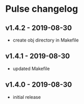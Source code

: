 # Pulse changelog

## v1.4.2 - 2019-08-30
* create obj directory in Makefile

## v1.4.1 - 2019-08-30
* updated Makefile

## v1.4.0 - 2019-08-30
* initial release
